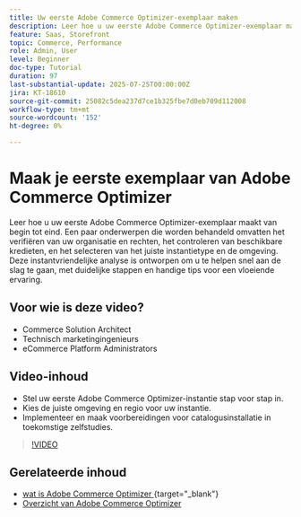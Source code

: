 ```yaml
---
title: Uw eerste Adobe Commerce Optimizer-exemplaar maken
description: Leer hoe u uw eerste Adobe Commerce Optimizer-exemplaar maakt met deze stapsgewijze zelfstudie.
feature: Saas, Storefront
topic: Commerce, Performance
role: Admin, User
level: Beginner
doc-type: Tutorial
duration: 97
last-substantial-update: 2025-07-25T00:00:00Z
jira: KT-18610
source-git-commit: 25082c5dea237d7ce1b325fbe7d0eb709d112008
workflow-type: tm+mt
source-wordcount: '152'
ht-degree: 0%

---
```



# Maak je eerste exemplaar van Adobe Commerce Optimizer

Leer hoe u uw eerste Adobe Commerce Optimizer-exemplaar maakt van begin tot eind. Een paar onderwerpen die worden behandeld omvatten het verifiëren van uw organisatie en rechten, het controleren van beschikbare kredieten, en het selecteren van het juiste instantietype en de omgeving. Deze instantvriendelijke analyse is ontworpen om u te helpen snel aan de slag te gaan, met duidelijke stappen en handige tips voor een vloeiende ervaring.

## Voor wie is deze video?

* Commerce Solution Architect
* Technisch marketingingenieurs
* eCommerce Platform Administrators

## Video-inhoud

* Stel uw eerste Adobe Commerce Optimizer-instantie stap voor stap in.
* Kies de juiste omgeving en regio voor uw instantie.
* Implementeer en maak voorbereidingen voor catalogusinstallatie in toekomstige zelfstudies.

>[!VIDEO](https://video.tv.adobe.com/v/3469877?learn=on&enablevpops)

## Gerelateerde inhoud

* [ wat is Adobe Commerce Optimizer ](https://experienceleague.adobe.com/nl/docs/commerce/optimizer/overview){target="_blank"}
* [ Overzicht van Adobe Commerce Optimizer ](https://experienceleague.adobe.com/nl/docs/commerce-learn/tutorials/adobe-commerce-optimizer/overview)
